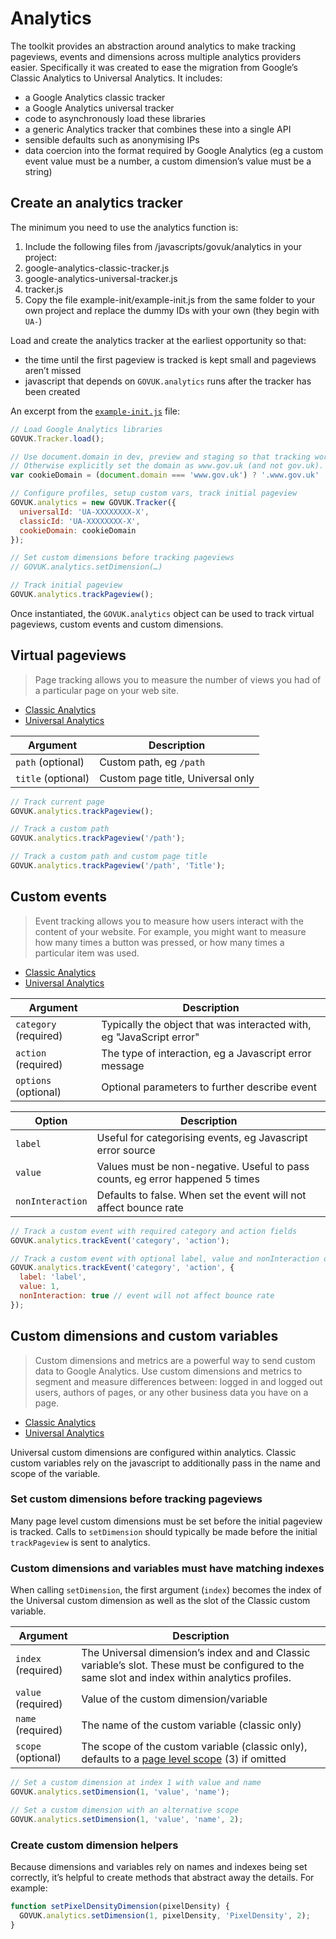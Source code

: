 # Analytics

The toolkit provides an abstraction around analytics to make tracking pageviews, events and dimensions across multiple analytics providers easier. Specifically it was created to ease the migration from Google’s Classic Analytics to Universal Analytics. It includes:

* a Google Analytics classic tracker
* a Google Analytics universal tracker
* code to asynchronously load these libraries
* a generic Analytics tracker that combines these into a single API
* sensible defaults such as anonymising IPs
* data coercion into the format required by Google Analytics (eg a custom event value must be a number, a custom dimension’s value must be a string)

## Create an analytics tracker

The minimum you need to use the analytics function is:
1. Include the following files from /javascripts/govuk/analytics in your project:
  1. google-analytics-classic-tracker.js
  2. google-analytics-universal-tracker.js
  3. tracker.js
2. Copy the file example-init/example-init.js from the same folder to your own project and replace the dummy IDs with your own (they begin with `UA-`)

Load and create the analytics tracker at the earliest opportunity so that:
* the time until the first pageview is tracked is kept small and pageviews aren’t missed
* javascript that depends on `GOVUK.analytics` runs after the tracker has been created

An excerpt from the [`example-init.js`](/javascripts/govuk/analytics/example-init/example-init.js) file:

```js
// Load Google Analytics libraries
GOVUK.Tracker.load();

// Use document.domain in dev, preview and staging so that tracking works
// Otherwise explicitly set the domain as www.gov.uk (and not gov.uk).
var cookieDomain = (document.domain === 'www.gov.uk') ? '.www.gov.uk' : document.domain;

// Configure profiles, setup custom vars, track initial pageview
GOVUK.analytics = new GOVUK.Tracker({
  universalId: 'UA-XXXXXXXX-X',
  classicId: 'UA-XXXXXXXX-X',
  cookieDomain: cookieDomain
});

// Set custom dimensions before tracking pageviews
// GOVUK.analytics.setDimension(…)

// Track initial pageview
GOVUK.analytics.trackPageview();
```

Once instantiated, the `GOVUK.analytics` object can be used to track virtual pageviews, custom events and custom dimensions.

## Virtual pageviews

> Page tracking allows you to measure the number of views you had of a particular page on your web site.

* [Classic Analytics](https://developers.google.com/analytics/devguides/collection/gajs/asyncMigrationExamples#VirtualPageviews)
* [Universal Analytics](https://developers.google.com/analytics/devguides/collection/analyticsjs/pages)

Argument | Description
---------|------------
`path` (optional) | Custom path, eg `/path`
`title` (optional) | Custom page title, Universal only


```js
// Track current page
GOVUK.analytics.trackPageview();

// Track a custom path
GOVUK.analytics.trackPageview('/path');

// Track a custom path and custom page title
GOVUK.analytics.trackPageview('/path', 'Title');
```

## Custom events

> Event tracking allows you to measure how users interact with the content of your website. For example, you might want to measure how many times a button was pressed, or how many times a particular item was used.

* [Classic Analytics](https://developers.google.com/analytics/devguides/collection/gajs/eventTrackerGuide)
* [Universal Analytics](https://developers.google.com/analytics/devguides/collection/analyticsjs/events)

Argument | Description
---------|------------
`category` (required) | Typically the object that was interacted with, eg "JavaScript error"
`action` (required) | The type of interaction, eg a Javascript error message
`options` (optional) | Optional parameters to further describe event

Option | Description
-------|------------
`label` | Useful for categorising events, eg Javascript error source
`value` | Values must be non-negative. Useful to pass counts, eg error happened 5 times
`nonInteraction` | Defaults to false. When set the event will not affect bounce rate

```js
// Track a custom event with required category and action fields
GOVUK.analytics.trackEvent('category', 'action');

// Track a custom event with optional label, value and nonInteraction options
GOVUK.analytics.trackEvent('category', 'action', {
  label: 'label',
  value: 1,
  nonInteraction: true // event will not affect bounce rate
});
```

## Custom dimensions and custom variables

> Custom dimensions and metrics are a powerful way to send custom data to Google Analytics. Use custom dimensions and metrics to segment and measure differences between: logged in and logged out users, authors of pages, or any other business data you have on a page.

* [Classic Analytics](https://developers.google.com/analytics/devguides/collection/gajs/gaTrackingCustomVariables)
* [Universal Analytics](https://developers.google.com/analytics/devguides/collection/analyticsjs/custom-dims-mets)

Universal custom dimensions are configured within analytics. Classic custom variables rely on the javascript to additionally pass in the name and scope of the variable.

### Set custom dimensions before tracking pageviews

Many page level custom dimensions must be set before the initial pageview is tracked. Calls to `setDimension` should typically be made before the initial `trackPageview` is sent to analytics.

### Custom dimensions and variables must have matching indexes

When calling `setDimension`, the first argument (`index`) becomes the index of the Universal custom dimension as well as the slot of the Classic custom variable.

Argument | Description
---------|------------
`index` (required) | The Universal dimension’s index and and Classic variable’s slot. These must be configured to the same slot and index within analytics profiles.
`value` (required) | Value of the custom dimension/variable
`name` (required) | The name of the custom variable (classic only)
`scope` (optional) | The scope of the custom variable (classic only), defaults to a [page level scope](https://developers.google.com/analytics/devguides/collection/gajs/gaTrackingCustomVariables#pagelevel) (3) if omitted

```js
// Set a custom dimension at index 1 with value and name
GOVUK.analytics.setDimension(1, 'value', 'name');

// Set a custom dimension with an alternative scope
GOVUK.analytics.setDimension(1, 'value', 'name', 2);
```

### Create custom dimension helpers

Because dimensions and variables rely on names and indexes being set correctly, it’s helpful to create methods that abstract away the details. For example:

```js
function setPixelDensityDimension(pixelDensity) {
  GOVUK.analytics.setDimension(1, pixelDensity, 'PixelDensity', 2);
}
```
